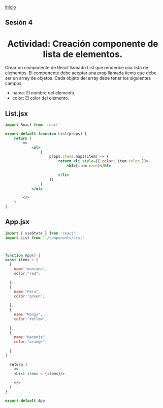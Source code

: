 <!-- No borrar o modificar -->
[Inicio](./index.md)

## Sesión 4


<!-- Su documentación aquí -->

<center> <h1>Actividad: Creación componente de lista de elementos.
 </h1> </center> 

Crear un componente de React llamado List que renderice una lista de elementos. El componente debe aceptar una prop llamada items que debe ser un array de objetos. Cada objeto del array debe tener los siguientes campos:

- name: El nombre del elemento.
- color: El color del elemento.

## List.jsx

```jsx
import React from 'react'

export default function List(props) {
    return (
        <>
            <ul>
                {
                    props.items.map((item) => {
                        return <li style={{ color: item.color }}>
                            <h3>{item.name}</h3>
                            
                        </li>
                    })
                }
            </ul>

        </>
    )
}


```

## App.jsx


```jsx
import { useState } from 'react'
import List from './components/List'



function App() {
const items = [
  {
    name:"manzana",
    color:"red",

  },
  {
    name:"Pera",
    color:"green",
   
  },
  {
    name:"Mango",
    color:"Yellow",
    
  },
  {
    name:"Naranja",
    color:"orange",
    
  }
]

  return (
    <>
    <List items = {items}/>
     
    </>
  )
}

export default App


```








